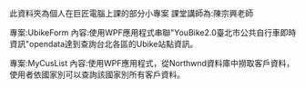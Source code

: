 此資料夾為個人在巨匠電腦上課的部分小專案
課堂講師為:陳宗興老師

專案:UbikeForm
內容:使用WPF應用程式串聯"YouBike2.0臺北市公共自行車即時資訊"opendata達到查詢台北各區的Ubike站點資訊。

專案:MyCusList
內容:使用WPF應用程式，從Northwnd資料庫中撈取客戶資料，使用者依國家別可以查詢該國家別所有客戶資料。
